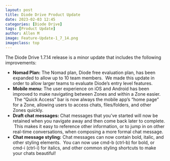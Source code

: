 ```yaml
---
layout: post
title: Diode Drive Product Update
date: 2023-02-03 12:45
categories: [Diode Drive]
tags: [Product Update]
author: Allen M
image: Feature-Update-1_7_14.png
imageclass: top
---
```

The Diode Drive 1.7.14 release is a minor update that includes the following improvements:

*   **Nomad Plan:** The Nomad plan, Diode free evaluation plan, has been expanded to allow up to 10 team members.  We made this update in order to allow larger teams to evaluate Diode’s entry level features.
*   **Mobile menu:** The user experience on iOS and Android has been improved to make navigating between Zones and within a Zone easier.  The “Quick Access” bar is now always the mobile app’s “home page” for a Zone, allowing users to access chats, files/folders, and other Zones quickly.
*   **Draft chat messages:** Chat messages that you’ve started will now be retained when you navigate away and then come back later to complete.  This makes it easy to reference other information, or to jump in on other real-time conversations, when composing a more formal chat message.
*   **Chat message styling:** Chat messages can now contain bold, italic, and other styling elements.  You can now use cmd-b (ctrl-b) for bold, or cmd-i (ctrl-i) for italics, and other common styling shortcuts to make your chats beautiful!
